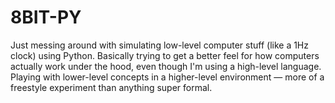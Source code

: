 # 8BIT-PY
Just messing around with simulating low-level computer stuff (like a 1Hz clock) using Python. Basically trying to get a better feel for how computers actually work under the hood, even though I'm using a high-level language. Playing with lower-level concepts in a higher-level environment — more of a freestyle experiment than anything super formal.
